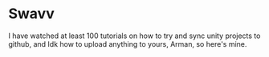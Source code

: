 # Swavv
I have watched at least 100 tutorials on how to try and sync unity projects to github, and Idk how to upload anything to yours, Arman, so here's mine.
